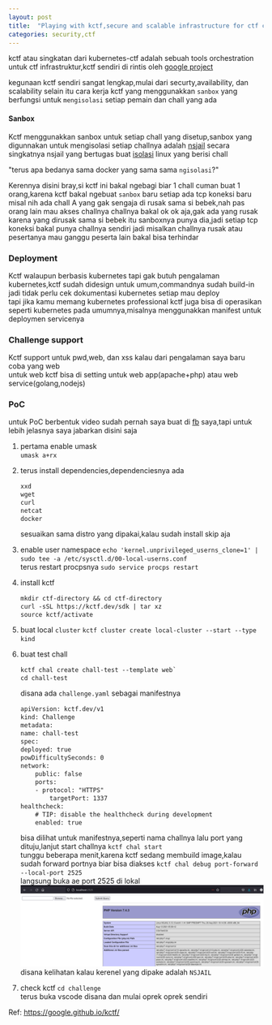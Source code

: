 ```yaml
---
layout: post
title:  "Playing with kctf,secure and scalable infrastructure for ctf competition"
categories: security,ctf
---
```


kctf atau singkatan dari kubernetes-ctf adalah sebuah tools orchestration untuk ctf infrastruktur,kctf sendiri di rintis oleh [google project](https://github.com/google/kctf)  

kegunaan kctf sendiri sangat lengkap,mulai dari securty,availability, dan scalability selain itu cara kerja kctf yang menggunakkan `sanbox` yang berfungsi untuk `mengisolasi` setiap pemain dan chall yang ada


#### Sanbox
Kctf menggunakkan sanbox untuk setiap chall yang disetup,sanbox yang digunnakan untuk mengisolasi setiap challnya adalah [nsjail](https://github.com/google/nsjail) secara singkatnya nsjail yang bertugas buat [isolasi](https://github.com/google/nsjail#what-forms-of-isolation-does-it-provide) linux yang berisi chall

"terus apa bedanya sama docker yang sama sama `ngisolasi`?"

Kerennya disini bray,si kctf ini bakal ngebagi biar 1 chall cuman buat 1 orang,karena kctf bakal ngebuat `sanbox` baru setiap ada tcp koneksi baru  
misal nih ada chall A yang gak sengaja di rusak sama si bebek,nah pas orang lain mau akses challnya challnya bakal ok ok aja,gak ada yang rusak karena yang dirusak sama si bebek itu sanboxnya punya dia,jadi setiap tcp koneksi bakal punya challnya sendiri jadi misalkan challnya rusak atau pesertanya mau ganggu peserta lain bakal bisa terhindar


### Deployment
Kctf walaupun berbasis kubernetes tapi gak butuh pengalaman kubernetes,kctf sudah didesign untuk umum,commandnya sudah build-in jadi tidak perlu cek dokumentasi kubernetes setiap mau deploy  
tapi jika kamu memang  kubernetes professional kctf juga bisa di operasikan seperti kubernetes pada umumnya,misalnya menggunakkan manifest untuk deploymen servicenya


### Challenge support
Kctf support untuk pwd,web, dan xss kalau dari pengalaman saya baru coba yang web  
untuk web kctf bisa di setting untuk web app(apache+php) atau web service(golang,nodejs)

### PoC
untuk PoC berbentuk video sudah pernah saya buat di [fb](https://web.facebook.com/kaitothethief/videos/346369657014412) saya,tapi untuk lebih jelasnya saya jabarkan disini saja  

1. pertama enable umask  
    `umask a+rx`  

2. terus install dependencies,dependenciesnya ada
    ```
    xxd
    wget
    curl
    netcat
    docker
    ```
    sesuaikan sama distro yang dipakai,kalau sudah install skip aja

3. enable user namespace
    `echo 'kernel.unprivileged_userns_clone=1' | sudo tee -a /etc/sysctl.d/00-local-userns.conf`  
    terus restart procpsnya `sudo service procps restart`

4. install kctf
    ```
    mkdir ctf-directory && cd ctf-directory
    curl -sSL https://kctf.dev/sdk | tar xz
    source kctf/activate
    ```

5. buat local `cluster`
    ```kctf cluster create local-cluster --start --type kind```

6. buat test chall
    ```
    kctf chal create chall-test --template web`
    cd chall-test
    ```
    disana ada `challenge.yaml` sebagai manifestnya  
    ```
    apiVersion: kctf.dev/v1
    kind: Challenge
    metadata:
    name: chall-test
    spec:
    deployed: true
    powDifficultySeconds: 0
    network:
        public: false
        ports:
        - protocol: "HTTPS"
            targetPort: 1337
    healthcheck:
        # TIP: disable the healthcheck during development
        enabled: true    
    ```  
    bisa dilihat untuk manifestnya,seperti nama challnya lalu port yang dituju,lanjut start challnya
    ``kctf chal start``  
    tunggu beberapa menit,karena kctf sedang membuild image,kalau sudah forward portnya biar bisa diakses
    ```kctf chal debug port-forward --local-port 2525```  
    langsung buka ae port 2525 di lokal  
    ![1.png](../../assets/img/kctf/1.png)     
    disana kelihatan kalau kerenel yang dipake adalah `NSJAIL`

7. check kctf
    ```cd challenge```  
    terus buka vscode disana dan mulai oprek oprek sendiri
         


Ref: https://google.github.io/kctf/         
